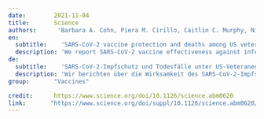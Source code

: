 ```yaml
---
date:        2021-11-04
title:       Science
authors:      'Barbara A. Cohn, Piera M. Cirillo, Caitlin C. Murphy, Nickilou Y. Krigbaum, Arthur W. Wallace'
en:
  subtitle:    'SARS-CoV-2 vaccine protection and deaths among US veterans during 2021'
  description: 'We report SARS-CoV-2 vaccine effectiveness against infection (VE-I) and death (VE-D) by vaccine type (n = 780,225) in the Veterans Health Administration, covering 2.7% of the U.S. population. From February to October 2021, VE-I declined from 87.9% to 48.1%, and the decline was greatest for the Janssen vaccine resulting in a VE-I of 13.1%. Although breakthrough infection increased risk of death, vaccination remained protective against death in persons who became infected during the Delta surge. From July to October 2021, VE-D for age <65 years was 73.0% for Janssen, 81.5% for Moderna, and 84.3% for Pfizer-BioNTech; VE-D for age ≥65 years was 52.2% for Janssen, 75.5% for Moderna, and 70.1% for Pfizer-BioNTech. Findings support continued efforts to increase vaccination, booster campaigns, and multiple, additional layers of protection against infection.'
de: 
  subtitle:    'SARS-CoV-2-Impfschutz und Todesfälle unter US-Veteranen im Jahr 2021'
  description: 'Wir berichten über die Wirksamkeit des SARS-CoV-2-Impfstoffs gegen Infektion (VE-I) und Tod (VE-D) nach Impfstofftyp (n = 780.225) in der Veterans Health Administration, die 2,7 % der US-Bevölkerung abdeckt. Von Februar bis Oktober 2021 sank der VE-I-Wert von 87,9 % auf 48,1 %, wobei der Rückgang beim Janssen-Impfstoff mit einem VE-I-Wert von 13,1 % am größten war. Obwohl eine Durchbruchinfektion das Sterberisiko erhöht, schützt die Impfung weiterhin vor dem Tod von Personen, die sich während der Delta-Welle infiziert haben. Von Juli bis Oktober 2021 betrug die VE-D für das Alter <65 Jahre 73,0 % für Janssen, 81,5 % für Moderna und 84,3 % für Pfizer-BioNTech; die VE-D für das Alter ≥65 Jahre betrug 52,2 % für Janssen, 75,5 % für Moderna und 70,1 % für Pfizer-BioNTech. Die Ergebnisse sprechen für weitere Bemühungen um eine verstärkte Impfung, Auffrischungskampagnen und einen mehrschichtigen, zusätzlichen Schutz vor Infektionen.'
group:       "Vaccines"

credit:      https://www.science.org/doi/10.1126/science.abm0620
link:       "https://www.science.org/doi/suppl/10.1126/science.abm0620/suppl_file/science.abm0620_sm.pdf"
---
```

<object data="{{ page.link }}" style='height:calc(100vh - 400px); width: 100%' type='application/pdf'></object>